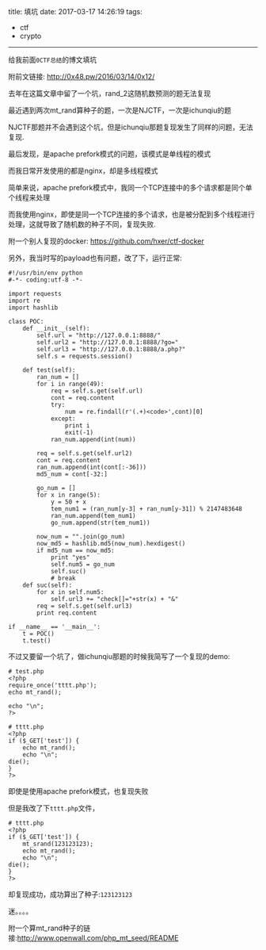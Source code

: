 title: 填坑
date: 2017-03-17 14:26:19
tags:
- ctf
- crypto
---

给我前面`0CTF总结`的博文填坑

<!--more-->

附前文链接: <http://0x48.pw/2016/03/14/0x12/>

去年在这篇文章中留了一个坑，rand_2这随机数预测的题无法复现

最近遇到两次mt_rand算种子的题，一次是NJCTF，一次是ichunqiu的题

NJCTF那题并不会遇到这个坑，但是ichunqiu那题复现发生了同样的问题，无法复现.

最后发现，是apache prefork模式的问题，该模式是单线程的模式

而我日常开发使用的都是nginx，却是多线程模式

简单来说，apache prefork模式中，我同一个TCP连接中的多个请求都是同个单个线程来处理

而我使用nginx，即使是同一个TCP连接的多个请求，也是被分配到多个线程进行处理，这就导致了随机数的种子不同，复现失败.

附一个别人复现的docker: <https://github.com/hxer/ctf-docker>

另外，我当时写的payload也有问题，改了下，运行正常:
```
#!/usr/bin/env python
#-*- coding:utf-8 -*-

import requests
import re
import hashlib

class POC:
	def __init__(self):
		self.url = "http://127.0.0.1:8888/"
		self.url2 = "http://127.0.0.1:8888/?go="
		self.url3 = "http://127.0.0.1:8888/a.php?"
		self.s = requests.session()

	def test(self):
		ran_num = []
		for i in range(49):
			req = self.s.get(self.url)
			cont = req.content
			try:
				num = re.findall(r'(.+)<code>',cont)[0]
			except:
				print i
				exit(-1)
			ran_num.append(int(num))

		req = self.s.get(self.url2)
		cont = req.content
		ran_num.append(int(cont[:-36]))
		md5_num = cont[-32:]
		
		go_num = []
		for x in range(5):
			y = 50 + x
			tem_num1 = (ran_num[y-3] + ran_num[y-31]) % 2147483648
			ran_num.append(tem_num1)
			go_num.append(str(tem_num1))

		now_num = "".join(go_num)
		now_md5 = hashlib.md5(now_num).hexdigest()
		if md5_num == now_md5:
			print "yes"
			self.num5 = go_num
			self.suc()
			# break
	def suc(self):
		for x in self.num5:
			self.url3 += "check[]="+str(x) + "&"
		req = self.s.get(self.url3)
		print req.content

if __name__ == '__main__':
	t = POC()
	t.test()

```

不过又要留一个坑了，做ichunqiu那题的时候我简写了一个复现的demo:
```
# test.php
<?php
require_once('tttt.php');
echo mt_rand();

echo "\n";
?>

# tttt.php
<?php
if ($_GET['test']) {
	echo mt_rand();
	echo "\n";
die();
}
?>

```

即使是使用apache prefork模式，也复现失败

但是我改了下`tttt.php`文件，
```
# tttt.php
<?php
if ($_GET['test']) {
	mt_srand(123123123);
	echo mt_rand();
	echo "\n";
die();
}
?>
```

却复现成功，成功算出了种子:`123123123`

迷。。。。

附一个算mt_rand种子的链接:<http://www.openwall.com/php_mt_seed/README>

